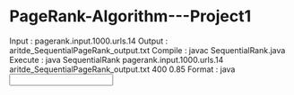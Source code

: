 
# PageRank-Algorithm---Project1


Input : pagerank.input.1000.urls.14 
Output : aritde_SequentialPageRank_output.txt 
Compile : javac SequentialRank.java 
Execute : java SequentialRank pagerank.input.1000.urls.14 aritde_SequentialPageRank_output.txt 400 0.85 
Format : java <Class File Name> <Input File> <Output File> <Iterations> <damping Factor> 
